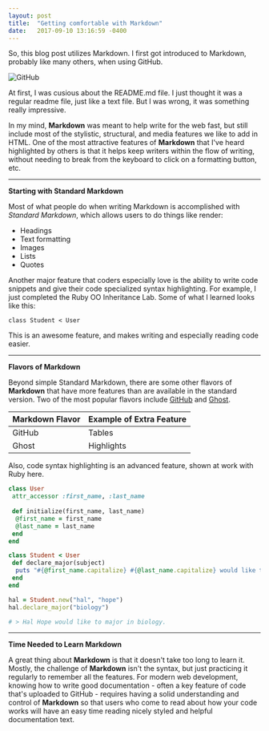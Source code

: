 ```yaml
---
layout: post
title:  "Getting comfortable with Markdown"
date:   2017-09-10 13:16:59 -0400
---
```



So, this blog post utilizes Markdown. I first got introduced to Markdown, probably like many others, when using GitHub.

![GitHub](https://www.socialtalent.co/wp-content/uploads/2015/03/github-logo.jpg)

At first, I was cusious about the README.md file. I just thought it was a regular readme file, just like a text file. But I was wrong, it was something really impressive.

In my mind, **Markdown** was meant to help write for the web fast, but still include most of the stylistic, structural, and media features we like to add in HTML. One of the most attractive features of **Markdown** that I've heard highlighted by others is that it helps keep writers within the flow of writing, without needing to break from the keyboard to click on a formatting button, etc.

---

**Starting with Standard Markdown**

Most of what people do when writing Markdown is accomplished with _Standard Markdown_, which allows users to do things like render:

* Headings
* Text formatting
* Images
* Lists
* Quotes

Another major feature that coders especially love is the ability to write code snippets and give their code specialized syntax highlighting. For example, I just completed the Ruby OO Inheritance Lab. Some of what I learned looks like this:

    class Student < User

This is an awesome feature, and makes writing and especially reading code easier.

---

**Flavors of Markdown**

Beyond simple Standard Markdown, there are some other flavors of **Markdown** that have more features than are available in the standard version. Two of the most popular flavors include [GitHub](https://guides.github.com/features/mastering-markdown/) and [Ghost](https://help.ghost.org/hc/en-us/articles/224410728-Markdown-Guide).

Markdown Flavor | Example of Extra Feature
------------ | -------------
GitHub | Tables
Ghost | Highlights

Also, code syntax highlighting is an advanced feature, shown at work with Ruby here.

```ruby
class User
 attr_accessor :first_name, :last_name
	
 def initialize(first_name, last_name)
  @first_name = first_name
  @last_name = last_name
 end
end

class Student < User
 def declare_major(subject)
  puts "#{@first_name.capitalize} #{@last_name.capitalize} would like to major in #{subject}."
 end
end

hal = Student.new("hal", "hope")
hal.declare_major("biology")

# > Hal Hope would like to major in biology.
```

---

**Time Needed to Learn Markdown**

A great thing about **Markdown** is that it doesn't take too long to learn it. Mostly, the challenge of **Markdown** isn't the syntax, but just practicing it regularly to remember all the features. For modern web development, knowing how to write good documentation - often a key feature of code that's uploaded to GitHub - requires having a solid understanding and control of **Markdown** so that users who come to read about how your code works will have an easy time reading nicely styled and helpful documentation text.
